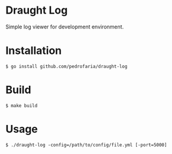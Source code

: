 # Draught Log

Simple log viewer for development environment.

# Installation

`$ go install github.com/pedrofaria/draught-log`

# Build

`$ make build`

# Usage

`$ ./draught-log -config=/path/to/config/file.yml [-port=5000]`
